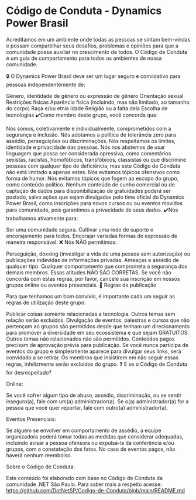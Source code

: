 # Código de Conduta - Dynamics Power Brasil

Acreditamos em um ambiente onde todas as pessoas se sintam bem-vindas e possam compartilhar seus desafios, problemas e opiniões para que a comunidade possa auxiliar no crescimento de todos. O Código de Conduta é um guia de comportamento para todos os ambientes de nossa comunidade.

🔒 O Dynamics Power Brasil deve ser um lugar seguro e convidativo para pessoas independentemente de:

Gênero, identidade de gênero ou expressão de gênero
Orientação sexual
Restrições físicas
Aparência física (incluindo, mas não limitado, ao tamanho do corpo)
Raça e/ou etnia
Idade
Religião ou a falta dela
Escolha de tecnologias
✔️Como membro deste grupo, você concorda que:

Nós somos, coletivamente e individualmente, comprometidos com a segurança e inclusão.
Nós adotamos a política de tolerância zero para assédio, perseguições ou discriminações.
Nós respeitamos os limites, identidade e privacidade das pessoas.
Nós nos abstemos de usar linguagem que possa ser considerada opressiva, como comentários sexistas, racistas, homofóbicos, transfóbicos, classistas ou que discrimine pessoas com qualquer tipo de deficiência, mas este Código de Conduta não está limitado a apenas estes.
Nós evitamos tópicos ofensivos como forma de humor.
Nós evitamos tópicos que fogem ao escopo do grupo, como conteúdo político.
Nenhum conteúdo de cunho comercial ou de captação de dados para disponibilização de gratuidades poderá ser postado, salvo ações que sejam divulgadas pelo time oficial do Dynamics Power Brasil, como inscrições para novos cursos ou ou eventos movidos para comunidade, pois garantimos a privacidade de seus dados.
✔️Nós trabalhamos ativamente para:

Ser uma comunidade segura.
Cultivar uma rede de suporte e encorajamento para todos.
Encorajar variadas formas de expressão de maneira responsável.
❌ Nós NÃO permitimos:

Perseguição, doxxing (investigar a vida de uma pessoa sem autorização) ou publicações indevidas de informações privadas.
Ameaças e assédio de qualquer tipo.
Qualquer comportamento que comprometa a segurança dos demais membros.
Essas atitudes NÃO SÃO CORRETAS. Se você não concorda com estas regras, por favor, cancele sua inscrição em nossos grupos online ou eventos presenciais.
📣 Regras de publicação

Para que tenhamos um bom convívio, é importante cada um seguir as regras de utilização deste grupo:

Publicar coisas somente relacionadas a tecnologia. Outros temas sem relação serão excluídos.
Divulgação de eventos, palestras e cursos que não pertençam ao grupos são permitidos desde que tenham um direcionamento para promover a diversidade em seu ecossistema e que sejam GRATUITOS. Outros temas não relacionados não são permitidos. Conteúdos pagos precisam de aprovação prévia para publicação.
Se você nunca participa de eventos do grupo e simplesmente aparece para divulgar seus links, será convidado a se retirar. Os membros que insistirem em não seguir essas regras, infelizmente serão excluídos do grupo.
❓ E se o Código de Conduta for desrespeitado?

Online:

Se você sofrer algum tipo de abuso, assédio, discriminação, ou se sentir inseguro(a), fale com um(a) administrador(a). Se o(a) administrador(a) for a pessoa que você quer reportar, fale com outro(a) administrador(a).

Eventos Presenciais:

Se alguém se envolver em comportamento de assédio, a equipe organizadora poderá tomar todas as medidas que considerar adequadas, incluindo avisar a pessoa ofensora ou expulsá-la da conferência e/ou grupos, com a constatação dos fatos. No caso de eventos pagos, não haverá nenhum reembolso.

Sobre o Código de Conduta:

Este conteúdo foi elaborado com base no Código de Conduta da comunidade .NET São Paulo. Para saber mais a respeito acesse: 
https://github.com/DotNetSP/Codigo-de-Conduta/blob/main/README.md

